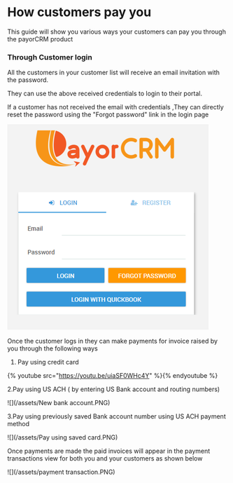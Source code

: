 # How customers pay you

This guide will show you various ways your customers can pay you through the payorCRM product

### Through Customer login

All the customers in your customer list will receive an email invitation with the password.

They can use the above received credentials to login to their portal.

If a customer has not received the email with credentials ,They can directly reset the password using the "Forgot password" link in the login page

![](/assets/loginscreen.PNG)

Once the customer logs in they can make payments for invoice raised by you through the following ways

1. Pay using credit card

{% youtube src="https://youtu.be/uiaSF0WHc4Y" %}{% endyoutube %}

2.Pay using US ACH \( by entering US Bank account and routing numbers\)

![](/assets/New bank account.PNG)

3.Pay using previously saved Bank account number using US ACH payment method

![](/assets/Pay using saved card.PNG)

Once payments are made the paid invoices will appear in the payment transactions view for both you and your customers as shown below

![](/assets/payment transaction.PNG)

